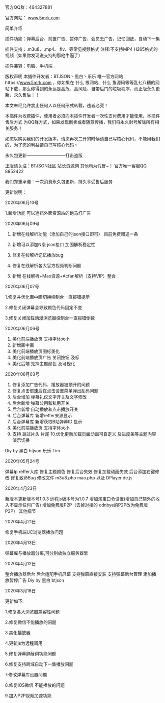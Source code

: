 官方QQ群：464327881

官方网站： www.5mrk.com


简单介绍

插件功能：弹幕后台、前置广告、暂停广告、会员去广告，记忆回放，自动下一集


插件支持：.m3u8、.mp4、.flv、等常见视频格式 注释:不支持MP4 H265格式的视频（如果你发现说支持的那他牛逼了）

插件兼容：电脑、手机端


版权声明
本插件开发者：BTJSON丶黑白丶乐乐 唯一官方网站https://www.5mrk.com ，你如果在 什么 根网站、什么 鱼源码等等乱七八糟的网站下载，那么你得到的永远是高危、高风险、自带后门的垃圾程序，而正版永久更新，永久售后！！

本文未经允许禁止任何人以任何形式转载，违者必究！

本插件为收费插件，使用者必须向本插件开发者一次性支付费用才能使用，本插件售后方式 为QQ群方式，如果发现倒卖或者随意传播，我们将永久封号解除所有相关服务！

如您以购买我们的开发版本，请您再次二开的时候请自己写核心代码，不能用我们的，为了您的利益请自己写核心代码丶

永久包更新—————————打击盗版

正版请关注：BTJSON社区 站长资源网 其他均为假冒~！ 官方唯一客服QQ 8852422

我们郑重承诺：一次消费永久包更新，持久享受售后服务


更新说明：

2020年06月10号

1.新增功能 可以遮挡外面资源站的跑马灯广告

2020年06月09号

1. 新增在线解析功能（添加自己的json接口即可） 目前免费赠送一条

2. 新增可以添加N条 json接口 加固解析稳定性

3. 修复在线解析记忆播放bug

4. 修复在线解析各大官方视频判断问题

5. 新增 在线解析+Mao资源+Acfan解析（支持VIP）整合

2020年06月07号

1.修复并优化画中画切换控制台一直报错提示

2.修复关闭弹幕会导致颜色代码固定不变

3.修复关闭加载动漫浏览器控制台一直报错倒数


2020年06月06号


1. 美化前端播放页 支持字体大小
2. 新增画中画
3. 美化前端播放页图标美化
4. 美化前端播放页广告 关闭按钮 及标
5. 美化后端 先择主题颜色 及可视化

2020年06月03号

1. 修复添加广告代码，播放器被顶开的问题
2. 修复点击倍速后在点击设置菜单弹出乱码问题
3. 后台增加 弹幕礼仪文字开关及文字修改
4. 后台新增 弹幕公用和私用开关
5. 后台新增 自动播放和点击播放开关
6. 后台弹幕库 新增reffer来源显示
7. 后台弹幕库 新增获取B站弹幕ID 显示
8. 美化前端播放页 支持字体大小
9. 支持 跳过片头 片尾
10.优化更新加载页面动画可自定义 及进度条等主题内容演示切换

Diy by 黑白 btjson 乐乐 Tim

2020年05月24号

弹幕Ip reffer入库
修复主题颜色
修复后台失效
修复加载动画失效
后台添加右键修改
修复致命Bug
修改文件 m3u8.php mao.php 以及 DPlayer.de.js

2020年4月23日

新版本更新版本号1.0.3
远程js版本号为1.0.7
增加淘宝口令设置(增加自己额外的收入不显示任何广告)
增加免费版P2P（去掉对接的 cdnbye的P2P改为免费版P2P）
其他细节


2020年4月21日

修复手机端UC浏览器播放问题


2020年4月13日

弹幕库与播放器分离,可分别放独立服务器里


2020年4月12日

整合播放器后台
后台适配手机屏幕
支持弹幕直接安装
支持弹幕后台管理
添加播放暂停广告
Diy by 黑白 btjson


2020年3月18日

更新如下:

1.修复各大浏览器兼容性问题

2.修复微信不能播放的问题

3.美化播放器

4.更新js为远程调用

5.修复弹幕屏蔽词功能问题

6.修复支持跨域自动下一集播放问题

7.修改弹幕库设置问题

8.修复IOS微信 不能播放的问题

9.加入P2P视频加速功能
